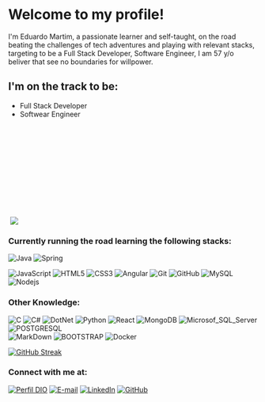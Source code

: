 # Welcome to my profile!

I'm Eduardo Martim, a passionate learner and self-taught, on the road beating the challenges of tech adventures and playing with relevant stacks, targeting to be a Full Stack Developer,  Software Engineer, I am 57 y/o beliver that see no boundaries for willpower.

## I'm on the track to be:
* Full Stack Developer
* Softwear Engineer
<br>
<div align="left" href="https://github.com/EduMartim">
    <img height="180"
    <a href=""> <img align="center" src="https://github-readme-stats.vercel.app/api/top-langs/?username=edumartim&theme=react&line_height=40&hide=css"/></a>
</div>


### Currently running the road learning the following stacks:

![Java](https://img.shields.io/badge/Java-020100?style=for-the-badge&logo=openjdk&logoColor=red)
![Spring](https://img.shields.io/badge/Spring-020100?style=for-the-badge&logo=spring&logoColor=green)

![JavaScript](https://img.shields.io/badge/-JavaScript-black?style=flat-square&logo=javascript)
![HTML5](https://img.shields.io/badge/HTML5-black?style=flat-square&logo=html5&logoColor=red)
![CSS3](https://img.shields.io/badge/CSS3-black?style=flat-square&logo=css3&logoColor=blue)
![Angular](https://img.shields.io/badge/AngularJS-black?style=flat-square&logo=angularjs&logoColor=red)
![Git](https://img.shields.io/badge/-Git-black?style=flat-square&logo=git)
![GitHub](https://img.shields.io/badge/-GitHub-black?style=flat-square&logo=github)
![MySQL](https://img.shields.io/badge/-MySQL-black?style=flat-square&logo=mysql)
![Nodejs](https://img.shields.io/badge/-Nodejs-black?style=flat-square&logo=Node.js)

### Other Knowledge:

![C](https://img.shields.io/badge/C-black?style=flat-square&logo=csharp)
![C#](https://img.shields.io/badge/CSharp-black?style=flat-square&logo=csharp)
![DotNet](https://img.shields.io/badge/DOTNET-black?style=flat-square&logo=dotnet&logoColor=aqua)
![Python](https://img.shields.io/badge/-Python-black?style=flat-square&logo=Python)
![React](https://img.shields.io/badge/-React-black?style=flat-square&logo=react)
![MongoDB](https://img.shields.io/badge/-MongoDB-black?style=flat-square&logo=mongodb)
![Microsof_SQL_Server](https://img.shields.io/badge/Microsoft%20SQL%20Sever-black?style=flat-square&logo=microsoft%20sql%20server&logoColor=red)
![POSTGRESQL](https://img.shields.io/badge/PostgreSQL-black?style=flat-square&logo=postgreSQL)  
![MarkDown](https://img.shields.io/badge/Markdown-black?style=flat-square&logo=markdown&logoColor=white)
![BOOTSTRAP](https://img.shields.io/badge/Bootstrap-black?style=style=flat-square&logo=bootstrap&logoColor=blue)
![Docker](https://img.shields.io/badge/-Docker-black?style=flat-square&logo=docker) 


[![GitHub Streak](https://github-readme-streak-stats.herokuapp.com/?user=EduMartim&theme=dracula)](https://git.io/streak-stats)

### Connect with me at: 
[![Perfil DIO](https://img.shields.io/badge/-DIO%20Profile%20-E94D5F?style=for-the-badge&logo=microsoft-outlook&logoColor=E94D5F)](https://web.dio.me/users/edumartim?tab=skills)
[![E-mail](https://img.shields.io/badge/-Email-000?style=for-the-badge&logo=microsoft-outlook&logoColor=E94D5F)](mailto:edumartim@gmail.com)
[![LinkedIn](https://img.shields.io/badge/-LinkedIn-000?style=for-the-badge&logo=linkedin&logoColor=30A3DC)](https://www.linkedin.com/in/eduardomartim/)
[![GitHub](https://img.shields.io/badge/GitHub-000?style=for-the-badge&logo=github&logoColor=30A3DC)](https://github.com/EduMartim/)
